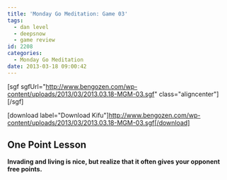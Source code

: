 ```yaml
---
title: 'Monday Go Meditation: Game 03'
tags:
  - dan level
  - deepsnow
  - game review
id: 2208
categories:
  - Monday Go Meditation
date: 2013-03-18 09:00:42
---
```


[sgf sgfUrl="http://www.bengozen.com/wp-content/uploads/2013/03/2013.03.18-MGM-03.sgf" class="aligncenter"][/sgf]

[download label="Download Kifu"]http://www.bengozen.com/wp-content/uploads/2013/03/2013.03.18-MGM-03.sgf[/download]

## **One Point Lesson**

**Invading and living is nice, but realize that it often gives your opponent free points.[
](http://www.bengozen.com/wp-content/uploads/2013/03/2013.03.18-MGM-03.sgf)**